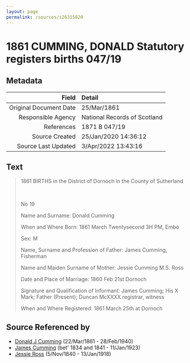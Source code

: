 ```yaml
---
layout: page
permalink: /sources/s26315820
---
```


# 1861 CUMMING, DONALD Statutory registers births 047/19

## Metadata
Field | Detail
---:|:---
Original Document Date | 25/Mar/1861
Responsible Agency | National Records of Scotland
References | 1871 B 047/19
Source Created | 25/Jan/2020 14:36:12
Source Last Updated | 3/Apr/2022 13:43:16

## Text

> 1861 BIRTHS in the District of Dornoch in the County of Sutherland
>
> <br/>
>
> No 19
>
> Name and Surname: Donald Cumming
>
> When  and Where Born: 1861 March Twentysecond 3H PM, Embo
>
> Sex: M
>
> Name, Surname and Profession of Father: James Cumming, Fisherman
>
> Name and Maiden Surname of Mother: Jessie Cumming M.S. Ross
>
> Date and Place of Marriage: 1860 Feb 21st Dornoch
>
> Signature and Qualification of Informant: James Cumming; His X Mark; Father (Present); Duncan McXXXX registrar, witness
>
> When and Where Registered: 1861 March 25th at Dornoch
>

## Source Referenced by

* [Donald J Cumming](../people/@20465544@-donald-j-cumming-b1861-3-22-d1940-2-28.md) (22/Mar/1861 - 28/Feb/1940)
* [James Cumming](../people/@66384942@-james-cumming-b1834~1841-d1923-1-11.md) (bet' 1834 and 1841 - 11/Jan/1923)
* [Jessie Ross](../people/@60546968@-jessie-ross-b1840-11-5-d1918-1-13.md) (5/Nov/1840 - 13/Jan/1918)
